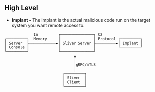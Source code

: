 ## High Level
- **Implant -** The implant is the actual malicious code run on the target system you want remote access to.
```
             In         ┌───────────────┐ C2
┌─────────┐  Memory     │               │ Protocol ┌─────────┐
│ Server  ├────────────►│ Sliver Server ├─────────►│ Implant │
│ Console │             │               │          └─────────┘
└─────────┘             └───────────────┘
                               ▲
                               │
                               │gRPC/mTLS
                               │
                          ┌────┴────┐
                          │ Sliver  │
                          │ Client  │
                          └─────────┘
```

